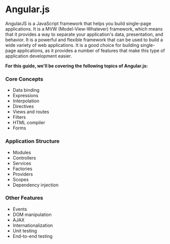 # Angular.js

AngularJS is a JavaScript framework that helps you build single-page applications. It is a MVW (Model-View-Whatever) framework, which means that it provides a way to separate your application's data, presentation, and behavior. It is a powerful and flexible framework that can be used to build a wide variety of web applications. It is a good choice for building single-page applications, as it provides a number of features that make this type of application development easier.

**For this guide, we'll be covering the following topics of Angular.js:**

### Core Concepts

* Data binding
* Expressions
* Interpolation
* Directives
* Views and routes
* Filters
* HTML compiler
* Forms

### Application Structure

* Modules
* Controllers
* Services
* Factories
* Providers
* Scopes
* Dependency injection

### Other Features

* Events
* DOM manipulation
* AJAX
* Internationalization
* Unit testing
* End-to-end testing
